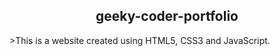 <h2 align="center"> geeky-coder-portfolio </h2>
>This is a website created using HTML5, CSS3 and JavaScript.
